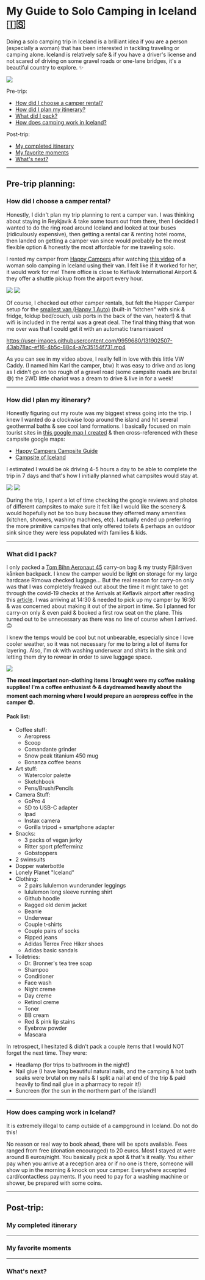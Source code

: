 # My Guide to Solo Camping in Iceland 🇮🇸

Doing a solo camping trip in Iceland is a brilliant idea if you are a person (especially a woman) that has been interested in tackling traveling or camping alone. Iceland is relatively safe & if you have a driver's license and not scared of driving on some gravel roads or one-lane bridges, it's a beautiful country to explore. ✨

![](https://user-images.githubusercontent.com/9959680/131901170-5d0b9bb9-b2aa-450f-8a9f-13230ab0290d.JPG)


Pre-trip:

- [How did I choose a camper rental?](#how-did-i-choose-a-camper-rental)
- [How did I plan my itinerary?](#how-did-i-plan-my-itinerary)
- [What did I pack?](#what-did-i-pack)
- [How does camping work in Iceland?](#how-does-camping-work-in-iceland)


Post-trip:

- [My completed itinerary](#my-completed-itinerary)
- [My favorite moments](#my-favorite-moments)
- [What's next?](#whats-next)

---

## Pre-trip planning:

### How did I choose a camper rental?

Honestly, I didn't plan my trip planning to rent a camper van. I was thinking about staying in Reykjavik & take some tours out from there, then I decided I wanted to do the ring road around Iceland and looked at tour buses (ridiculously expensive), then getting a rental car & renting hotel rooms, then landed on getting a camper van since would probably be the most flexible option & honestly the most affordable for me traveling solo. 

I rented my camper from [Happy Campers](https://happycampers.is/) after watching [this video](https://www.youtube.com/watch?v=RE1PQPCYbGg) of a woman solo camping in Iceland using their van. I felt like if it worked for her, it would work for me! There office is close to Keflavik International Airport & they offer a shuttle pickup from the airport every hour.


![](https://user-images.githubusercontent.com/9959680/131900639-5db483dd-d396-4679-a518-59831edb6a88.jpg)
![](https://user-images.githubusercontent.com/9959680/131902711-1fd1f8b1-abbf-430b-9ed4-cf8c52c4aa43.jpg)



Of course, I checked out other camper rentals, but felt the Happer Camper setup for the [smallest van (Happy 1 Auto)](https://happycampers.is/camper/happy-1-auto/) (built-in "kitchen" with sink & fridge, foldup bed/couch, usb ports in the back of the van, heater!) & that wifi is included in the rental was a great deal. The final thing thing that won me over was that I could get it with an automatic transmission!


https://user-images.githubusercontent.com/9959680/131902507-43ab78ac-ef16-4b5c-88c4-a7c35154f731.mp4

As you can see in my video above, I really fell in love with this little VW Caddy. (I named him Karl the camper, btw) It was easy to drive and as long as I didn't go on too rough of a gravel road (some campsite roads are brutal 😅) the 2WD little chariot was a dream to drive & live in for a week!

---

### How did I plan my itinerary?

Honestly figuring out my route was my biggest stress going into the trip. I knew I wanted do a clockwise loop around the island and hit several geothermal baths & see cool land formations. I basically focused on main tourist sites in [this google map I created](https://www.google.com/maps/d/u/0/edit?mid=1YV8FF4ZWxXEUkmTUc94H3E1EFlFTJ6ov&usp=sharing) & then cross-referenced with these campsite google maps:

- [Happy Campers Campsite Guide](https://www.google.de/maps/@64.9072787,-21.9859533,6z/data=!3m1!4b1!4m2!6m1!1s1wk_t105qo4BYqaBL7xTcLUz5uXQ)
- [Campsite of Iceland](https://www.google.de/maps/@64.6605078,-24.8965918,5z/data=!3m1!4b1!4m2!6m1!1s1gJV0ZEEDYENMWKp4hvMoeEpDQycW9IHd)

I estimated I would be ok driving 4-5 hours a day to be able to complete the trip in 7 days and that's how I initially planned what campsites would stay at.


![](https://user-images.githubusercontent.com/9959680/132043692-315a957f-2658-4191-9bbd-4b21bc32e272.jpg)
![](https://user-images.githubusercontent.com/9959680/132043717-130ec065-0ddf-44e7-8f36-74e5da255db2.jpg)


During the trip, I spent a lot of time checking the google reviews and photos of different campsites to make sure it felt like I would like the scenery & would hopefully not be too busy because they offerred many amenities (kitchen, showers, washing machines, etc). I actually ended up preferring the more primitive campsites that only offered toilets & perhaps an outdoor sink since they were less populated with families & kids.

---

### What did I pack?

I only packed a [Tom Bihn Aeronaut 45](https://www.tombihn.com/collections/travel-bags/products/aeronaut-45?variant=16037975719999) carry-on bag & my trusty Fjällräven kånken backpack. I knew the camper would be light on storage for my large hardcase Rimowa checked luggage... But the real reason for carry-on only was that I was completely freaked out about the time it might take to get through the covid-19 checks at the Arrivals at Keflavik airport after reading this [article](https://icelandmonitor.mbl.is/news/news/2021/08/09/passengers_arriving_in_iceland_stuck_in_line_for_ho/). I was arriving at 14:30 & needed to pick up my camper by 16:30 & was concerned about making it out of the airport in time. So I planned for carry-on only & even paid & booked a first row seat on the plane. This turned out to be unnecessary as there was no line of course when I arrived. 🙃

I knew the temps would be cool but not unbearable, especially since I love cooler weather, so it was not necessary for me to bring a lot of items for layering. Also, I'm ok with washing underwear and shirts in the sink and letting them dry to rewear in order to save luggage space.

![](https://user-images.githubusercontent.com/9959680/132045385-612e855b-042e-4e9a-a00a-33372d110383.JPEG)

**The most important non-clothing items I brought were my coffee making supplies! I'm a coffee enthusiast ☕ & daydreamed heavily about the moment each morning where I would prepare an aeropress coffee in the camper 😍.**

#### Pack list:

- Coffee stuff:
  - Aeropress
  - Scoop
  - Comandante grinder
  - Snow peak titanium 450 mug
  - Bonanza coffee beans
- Art stuff:
  - Watercolor palette
  - Sketchbook
  - Pens/Brush/Pencils
- Camera Stuff:
  - GoPro 4
  - SD to USB-C adapter
  - Ipad
  - Instax camera
  - Gorilla tripod + smartphone adapter
- Snacks:
  - 3 packs of vegan jerky
  - Ritter sport pfefferminz
  - Gobstoppers
- 2 swimsuits
- Dopper waterbottle
- Lonely Planet "Iceland"
- Clothing:
  - 2 pairs lululemon wunderunder leggings
  - lululemon long sleeve running shirt
  - Github hoodie
  - Ragged old denim jacket
  - Beanie
  - Underwear
  - Couple t-shirts
  - Couple pairs of socks
  - Ripped jeans
  - Adidas Terrex Free Hiker shoes
  - Adidas basic sandals
- Toiletries:
  - Dr. Bronner's tea tree soap
  - Shampoo
  - Conditioner
  - Face wash
  - Night creme
  - Day creme
  - Retinol creme
  - Toner
  - BB cream
  - Red & pink lip stains
  - Eyebrow powder
  - Mascara


In retrospect, I hesitated & didn't pack a couple items that I would NOT forget the next time. They were:

- Headlamp (for trips to bathroom in the night!)
- Nail glue (I have long beautiful natural nails, and the camping & hot bath soaks were brutal on my nails & I split a nail at end of the trip & paid heavily to find nail glue in a pharmacy to repair it!)
- Suncreen (for the sun in the northern part of the island!)


---

### How does camping work in Iceland?

It is extremely illegal to camp outside of a campground in Iceland. Do not do this!

No reason or real way to book ahead, there will be spots available. Fees ranged from free (donation encouraged) to 20 euros. Most I stayed at were around 8 euros/night. You basically pick a spot & that's it really. You either pay when you arrive at a reception area or if no one is there, someone will show up in the morning & knock on your camper. Everywhere accepted card/contactless payments. If you need to pay for a washing machine or shower, be prepared with some coins.


---

## Post-trip:


### My completed itinerary

---

### My favorite moments

---

### What's next?
